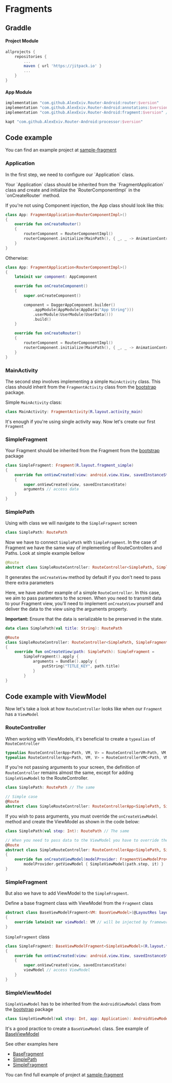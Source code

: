 # Fragments

## Graddle

#### Project Module

```groovy
allprojects {
    repositories {
        ...
        maven { url 'https://jitpack.io' }
        ...
    }
}
```

#### App Module

```groovy
implementation "com.github.AlexExiv.Router-Android:router:$version"
implementation "com.github.AlexExiv.Router-Android:annotations:$version"
implementation "com.github.AlexExiv.Router-Android:fragment:$version" // add support of fragments

kapt "com.github.AlexExiv.Router-Android:processor:$version"
```

## Code example

You can find an example project at [sample-fragment](https://github.com/AlexExiv/Router-Android/tree/main/sample-fragment)



### Application

In the first step, we need to configure our \`Application\` class.

Your \`Application\` class should be inherited from the \`FragmentApplication\` class and create and initialize the \`RouterComponentImpl\` in the \`onCreateRouter\` method.

If you're not using Component injection, the App class should look like this:

```kotlin
class App: FragmentApplication<RouterComponentImpl>()
{
    override fun onCreateRouter()
    {
        routerComponent = RouterComponentImpl()
        routerComponent.initialize(MainPath(), { _, _ -> AnimationControllerDefault() })
    }
}
```

Otherwise:

```kotlin
class App: FragmentApplication<RouterComponentImpl>()
{
    lateinit var component: AppComponent

    override fun onCreateComponent()
    {
        super.onCreateComponent()

        component = DaggerAppComponent.builder()
            .appModule(AppModule(AppData("App String")))
            .userModule(UserModule(UserData()))
            .build()
    }

    override fun onCreateRouter()
    {
        routerComponent = RouterComponentImpl()
        routerComponent.initialize(MainPath(), { _, _ -> AnimationControllerDefault() }, component)
    }
}
```

### MainActivity

The second step involves implementing a simple `MainActivity` class. This class should inherit from the `FragmentActivity` class from the [bootstrap](https://github.com/AlexExiv/Router-Android/tree/main/fragment/src/main/java/com/speakerboxlite/router/fragment/bootstrap) package.

Simple `MainActivity` class:

```kotlin
class MainActivity: FragmentActivity(R.layout.activity_main)
```

It's enough if you're using single activity way. Now let's create our first `Fragment`

### SimpleFragment

Your Fragment should be inherited from the Fragment from the [bootstrap](https://github.com/AlexExiv/Router-Android/tree/main/fragment/src/main/java/com/speakerboxlite/router/fragment/bootstrap) package

```kotlin
class SimpleFragment: Fragment(R.layout.fragment_simple)
{
    override fun onViewCreated(view: android.view.View, savedInstanceState: Bundle?)
    {
        super.onViewCreated(view, savedInstanceState)
        arguments // access data
    }
}
```

### SimplePath

Using with class we will navigate to the `SimpleFragment` screen

```kotlin
class SimplePath: RoutePath
```

Now we have to connect `SimplePath` with `SimpleFragment`. In the case of Fragment we have the same way of implementing of RouteControllers and Paths. Look at simple example bellow

```kotlin
@Route
abstract class SimpleRouteController: RouteController<SimplePath, SimpleFragment>()
```

It generates the `onCreateView` method by default if you don't need to pass there extra parameters

Here, we have another example of a simple `RouteController`. In this case, we aim to pass parameters to the screen. When you need to transmit data to your Fragment view, you'll need to implement `onCreateView` yourself and deliver the data to the view using the arguments property.

**Important:** Ensure that the data is serializable to be preserved in the state.

```kotlin
data class SimplePath(val title: String): RoutePath

@Route
class SimpleRouteController: RouteController<SimplePath, SimpleFragment>()
{
    override fun onCreateView(path: SimplePath): SimpleFragment =
        SimpleFragment().apply {
            arguments = Bundle().apply {
                putString("TITLE_KEY", path.title)
            }
        }
}
```

## Code example with ViewModel

Now let's take a look at how `RouteController` looks like when our `Fragment` has a `ViewModel`

### RouteController

When working with ViewModels, it's beneficial to create a `typealias` of `RouteController`

```kotlin
typealias RouteControllerApp<Path, VM, V> = RouteControllerVM<Path, VM, FragmentViewModelProvider, V> // if you don't use Component fo injection
typealias RouteControllerApp<Path, VM, V> = RouteControllerVMC<Path, VM, FragmentViewModelProvider, V, AppComponent> // otherwise
```

If you're not passing arguments to your screen, the definition of `RouteController` remains almost the same, except for adding `SimpleViewModel` to the RouteController.

```kotlin
class SimplePath: RoutePath // The same

// Simple case
@Route
abstract class SimpleRouteController: RouteControllerApp<SimplePath, SimpleViewModel, SimpleFragment>()
```

If you wish to pass arguments, you must override the `onCreateViewModel` method and create the ViewModel as shown in the code below:

```kotlin
class SimplePath(val step: Int): RoutePath // The same

// When you need to pass data to the ViewModel you have to override the onCreateViewModel method
@Route
abstract class SimpleRouteController: RouteControllerApp<SimplePath, SimpleViewModel, SimpleFragment>()
{
    override fun onCreateViewModel(modelProvider: FragmentViewModelProvider, path: SimplePath): SimpleViewModel =
        modelProvider.getViewModel { SimpleViewModel(path.step, it) }
}
```

### SimpleFragment

But also we have to add ViewModel to the `SimpleFragment`.

Define a base fragment class with ViewModel from the `Fragment` class

```kotlin
abstract class BaseViewModelFragment<VM: BaseViewModel>(@LayoutRes layoutId: Int): Fragment(layoutId), ViewFragmentVM<VM>
{
    override lateinit var viewModel: VM // will be injected by framework
}
```

`SimpleFragment` class

```kotlin
class SimpleFragment: BaseViewModelFragment<SimpleViewModel>(R.layout.fragment_simple)
{
    override fun onViewCreated(view: android.view.View, savedInstanceState: Bundle?)
    {
        super.onViewCreated(view, savedInstanceState)
        viewModel // access ViewModel
    }
}
```

### SimpleViewModel

`SimpleViewModel` has to be inherited from the `AndroidViewModel` class from the [bootstrap](https://github.com/AlexExiv/Router-Android/tree/main/fragment/src/main/java/com/speakerboxlite/router/fragment/bootstrap) package

```kotlin
class SimpleViewModel(val step: Int, app: Application): AndroidViewModel(app)
```

It's a good practice to create a `BaseViewModel` class. See example of [BaseViewModel](https://github.com/AlexExiv/Router-Android/blob/main/sample-fragment/src/main/java/com/speakerboxlite/router/sample/base/BaseViewModel.kt)

See other examples here

* [BaseFragment](https://github.com/AlexExiv/Router-Android/blob/main/sample-fragment/src/main/java/com/speakerboxlite/router/sample/base/BaseFragment.kt)
* [SimplePath](https://github.com/AlexExiv/Router-Android/blob/main/sample-fragment/src/main/java/com/speakerboxlite/router/sample/simple/SimplePath.kt)
* [SimpleFragment](https://github.com/AlexExiv/Router-Android/blob/main/sample-fragment/src/main/java/com/speakerboxlite/router/sample/simple/SimpleFragment.kt)

You can find full example of project at [sample-fragment](https://github.com/AlexExiv/Router-Android/tree/main/sample-fragment)



